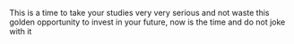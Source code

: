 This is a time to take your studies very very serious and not waste this golden opportunity to invest in your future, now is the time and do not joke with it
